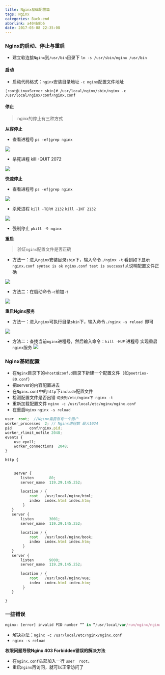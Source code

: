 ```yaml
---
title: Nginx基础配置篇
tags: Nginx
categories: Back-end
abbrlink: a404b8b6
date: 2017-05-08 22:35:08
---
```


### Nginx的启动、停止与重启

- 建立软连接`Nginx`到`/usr/bin`目录下 `ln -s /usr/sbin/nginx /usr/bin`

#### 启动

- 启动代码格式：`nginx`安装目录地址 `-c nginx`配置文件地址

```
[root@LinuxServer sbin]# /usr/local/nginx/sbin/nginx -c /usr/local/nginx/conf/nginx.conf
```
#### 停止

>  nginx的停止有三种方式

**从容停止**

- 查看进程号 `ps -ef|grep nginx`

![](http://images2015.cnblogs.com/blog/848552/201601/848552-20160102182744854-1291053517.png)



- 杀死进程 kill -QUIT 2072

![](http://images2015.cnblogs.com/blog/848552/201601/848552-20160102182652354-960281274.png)

**快速停止**

- 查看进程号 `ps -ef|grep nginx`

![](http://images2015.cnblogs.com/blog/848552/201601/848552-20160102183103651-1859453208.png)

- 杀死进程 `kill -TERM 2132`  `kill -INT 2132`

![](http://images2015.cnblogs.com/blog/848552/201601/848552-20160102183340010-2024212451.png)

- 强制停止 `pkill -9 nginx`

**重启**

> 验证`nginx`配置文件是否正确

- 方法一：进入`nginx`安装目录`sbin`下，输入命令`./nginx -t`
看到如下显示`nginx.conf syntax is ok nginx.conf test is successful`说明配置文件正确

![](http://images2015.cnblogs.com/blog/848552/201601/848552-20160102184633432-1268782338.png)

- 方法二：在启动命令`-c`前加`-t`

![](http://images2015.cnblogs.com/blog/848552/201601/848552-20160102185023385-456612180.png)

**重启Nginx服务**

- 方法一：进入`nginx`可执行目录`sbin`下，输入命令`./nginx -s reload `即可

![](http://images2015.cnblogs.com/blog/848552/201601/848552-20160102185521057-1341380905.png)

- 方法二：查找当前`nginx`进程号，然后输入命令：`kill -HUP` 进程号 实现重启`nginx`服务
![](http://images2015.cnblogs.com/blog/848552/201601/848552-20160102185838167-234856506.png)


### Nginx基础配置

- 在`Nginx`目录下的`vhost或conf.d`目录下新建一个配置文件（如`poetries-80.conf`）
- 把server的内容配置进去
- 在`Nginx.conf`中的`http`下`include`配置文件
- 检测配置文件是否出错 `切换到/etc/nginx下 nginx -t`
- 重新加载配置文件 `nginx -c /usr/local/etc/nginx/nginx.conf`
- 在重启`Nginx`  `nginx -s reload`

```javascript
user  root;  //Nginx需要有有一个用户
worker_processes  2; // Nginx进程数 最大1024
pid        conf/nginx.pid; 
worker_rlimit_nofile 2048;
events {
    use epoll;
    worker_connections  2048;
}

http {
 

	server {
       listen       80;
       server_name  119.29.145.252;
	   
       location / {
           root   /usr/local/nginx/html;
           index  index.html index.htm;
        }
   }
   server {
       listen       3001;
       server_name  119.29.145.252;
	   
       location / {
           root   /usr/local/nginx/book;
           index  index.html index.htm;
        }
   }
   server {
       listen       9000;
       server_name  119.29.145.252;
	   
       location / {
           root   /usr/local/nginx/vue;
           index  index.html index.htm;
        }
   }

}

```


### 一些错误

```javascript
nginx: [error] invalid PID number “” in “/usr/local/var/run/nginx/nginx.pid”
```
- 解决办法：`nginx -c /usr/local/etc/nginx/nginx.conf`
- `nginx -s reload`

**权限问题导致Nginx 403 Forbidden错误的解决方法**

- 在`nginx.conf`头部加入一行 `user  root;`
- 重启`nginx`再访问，就可以正常访问了
